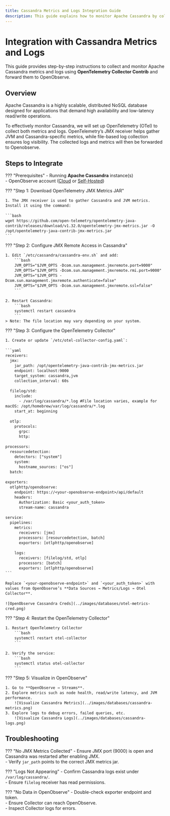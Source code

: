 ```yaml
---
title: Cassandra Metrics and Logs Integration Guide
description: This guide explains how to monitor Apache Cassandra by collecting metrics via the OpenTelemetry JMX receiver and logs via file-based collection, and forward them to OpenObserve for visualization and analysis.
---
```


# Integration with Cassandra Metrics and Logs

This guide provides step-by-step instructions to collect and monitor Apache Cassandra metrics and logs using **OpenTelemetry Collector Contrib** and forward them to OpenObserve.

## Overview

Apache Cassandra is a highly scalable, distributed NoSQL database designed for applications that demand high availability and low-latency read/write operations.  

To effectively monitor Cassandra, we will set up OpenTelemetry (OTel) to collect both metrics and logs. OpenTelemetry’s JMX receiver helps gather JVM and Cassandra-specific metrics, while file-based log collection ensures log visibility. The collected logs and metrics will then be forwarded to Openobserve.


## Steps to Integrate

??? "Prerequisites"
    - Running **Apache Cassandra** instance(s)  
    - OpenObserve account ([Cloud](https://cloud.openobserve.ai/web/) or [Self-Hosted](../../../quickstart/#self-hosted-installation))  

??? "Step 1: Download OpenTelemetry JMX Metrics JAR"

    1. The JMX receiver is used to gather Cassandra and JVM metrics. Install it using the command:

    ```bash
    wget https://github.com/open-telemetry/opentelemetry-java-contrib/releases/download/v1.32.0/opentelemetry-jmx-metrics.jar -O /opt/opentelemetry-java-contrib-jmx-metrics.jar
    ```

??? "Step 2: Configure JMX Remote Access in Cassandra"

    1. Edit `/etc/cassandra/cassandra-env.sh` and add:
        ```bash
        JVM_OPTS="$JVM_OPTS -Dcom.sun.management.jmxremote.port=9000"
        JVM_OPTS="$JVM_OPTS -Dcom.sun.management.jmxremote.rmi.port=9000"
        JVM_OPTS="$JVM_OPTS -Dcom.sun.management.jmxremote.authenticate=false"
        JVM_OPTS="$JVM_OPTS -Dcom.sun.management.jmxremote.ssl=false"
        ```

    2. Restart Cassandra:
        ```bash
        systemctl restart cassandra
        ```
    > Note: The file location may vary depending on your system.

??? "Step 3: Configure the OpenTelemetry Collector"

    1. Create or update `/etc/otel-collector-config.yaml`:

    ```yaml
    receivers:
      jmx:
        jar_path: /opt/opentelemetry-java-contrib-jmx-metrics.jar
        endpoint: localhost:9000
        target_system: cassandra,jvm
        collection_interval: 60s

      filelog/std:
        include:
          - /var/log/cassandra/*.log #File location varies, example for macOS: /opt/homebrew/var/log/cassandra/*.log
        start_at: beginning

      otlp:
        protocols:
          grpc:
          http:

    processors:
      resourcedetection:
        detectors: ["system"]
        system:
          hostname_sources: ["os"]
      batch:

    exporters:
      otlphttp/openobserve:
        endpoint: https://<your-openobserve-endpoint>/api/default
        headers:
          Authorization: Basic <your_auth_token>
          stream-name: cassandra

    service:
      pipelines:
        metrics:
          receivers: [jmx]
          processors: [resourcedetection, batch]
          exporters: [otlphttp/openobserve]

        logs:
          receivers: [filelog/std, otlp]
          processors: [batch]
          exporters: [otlphttp/openobserve]
    ```

    Replace `<your-openobserve-endpoint>` and `<your_auth_token>` with values from OpenObserve’s **Data Sources → Metrics/Logs → Otel Collector**.

    ![OpenObserve Cassandra Creds](../images/databases/otel-metrics-cred.png)

??? "Step 4: Restart the OpenTelemetry Collector"

    1. Restart OpenTelemetry Collector
        ```bash
        systemctl restart otel-collector
        ```

    2. Verify the service:
        ```bash
        systemctl status otel-collector
        ```

??? "Step 5: Visualize in OpenObserve"

    1. Go to **OpenObserve → Streams**.  
    2. Explore metrics such as node health, read/write latency, and JVM performance.  
        ![Visualize Cassandra Metrics](../images/databases/cassandra-metrics.png)
    3. Explore logs to debug errors, failed queries, etc. 
        ![Visualize Cassandra Logs](../images/databases/cassandra-logs.png) 


## Troubleshooting

??? "No JMX Metrics Collected"
    - Ensure JMX port (9000) is open and Cassandra was restarted after enabling JMX.  
    - Verify `jar_path` points to the correct JMX metrics jar.  

??? "Logs Not Appearing"
    - Confirm Cassandra logs exist under `/var/log/cassandra/`.  
    - Ensure `filelog` receiver has read permissions.  

??? "No Data in OpenObserve"
    - Double-check exporter endpoint and token.  
    - Ensure Collector can reach OpenObserve.  
    - Inspect Collector logs for errors.  
